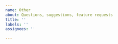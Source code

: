 ```yaml
---
name: Other
about: Questions, suggestions, feature requests
title: ''
labels: ''
assignees: ''

---
```



